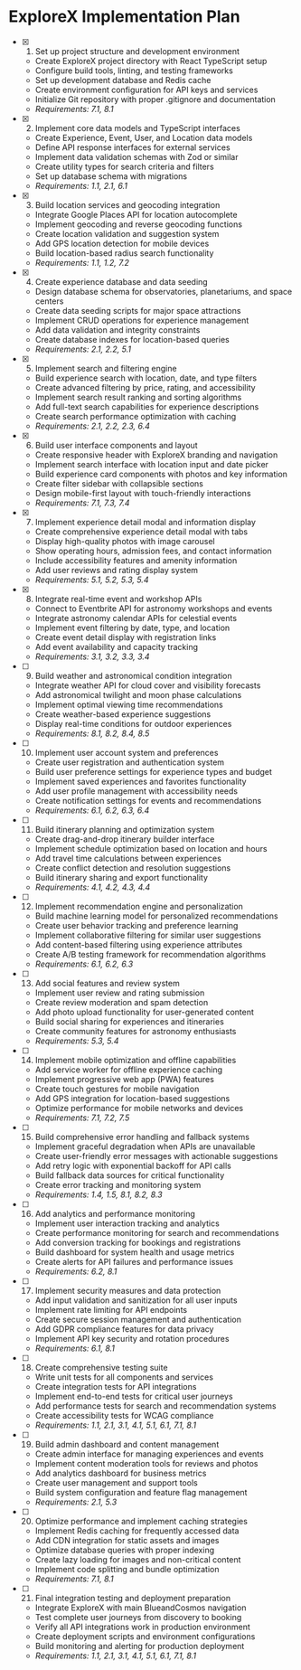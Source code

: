 # ExploreX Implementation Plan

- [x] 1. Set up project structure and development environment
  - Create ExploreX project directory with React TypeScript setup
  - Configure build tools, linting, and testing frameworks
  - Set up development database and Redis cache
  - Create environment configuration for API keys and services
  - Initialize Git repository with proper .gitignore and documentation
  - _Requirements: 7.1, 8.1_

- [x] 2. Implement core data models and TypeScript interfaces
  - Create Experience, Event, User, and Location data models
  - Define API response interfaces for external services
  - Implement data validation schemas with Zod or similar
  - Create utility types for search criteria and filters
  - Set up database schema with migrations
  - _Requirements: 1.1, 2.1, 6.1_

- [x] 3. Build location services and geocoding integration
  - Integrate Google Places API for location autocomplete
  - Implement geocoding and reverse geocoding functions
  - Create location validation and suggestion system
  - Add GPS location detection for mobile devices
  - Build location-based radius search functionality
  - _Requirements: 1.1, 1.2, 7.2_

- [x] 4. Create experience database and data seeding
  - Design database schema for observatories, planetariums, and space centers
  - Create data seeding scripts for major space attractions
  - Implement CRUD operations for experience management
  - Add data validation and integrity constraints
  - Create database indexes for location-based queries
  - _Requirements: 2.1, 2.2, 5.1_

- [x] 5. Implement search and filtering engine
  - Build experience search with location, date, and type filters
  - Create advanced filtering by price, rating, and accessibility
  - Implement search result ranking and sorting algorithms
  - Add full-text search capabilities for experience descriptions
  - Create search performance optimization with caching
  - _Requirements: 2.1, 2.2, 2.3, 6.4_

- [x] 6. Build user interface components and layout
  - Create responsive header with ExploreX branding and navigation
  - Implement search interface with location input and date picker
  - Build experience card components with photos and key information
  - Create filter sidebar with collapsible sections
  - Design mobile-first layout with touch-friendly interactions
  - _Requirements: 7.1, 7.3, 7.4_

- [x] 7. Implement experience detail modal and information display
  - Create comprehensive experience detail modal with tabs
  - Display high-quality photos with image carousel
  - Show operating hours, admission fees, and contact information
  - Include accessibility features and amenity information
  - Add user reviews and rating display system
  - _Requirements: 5.1, 5.2, 5.3, 5.4_

- [x] 8. Integrate real-time event and workshop APIs
  - Connect to Eventbrite API for astronomy workshops and events
  - Integrate astronomy calendar APIs for celestial events
  - Implement event filtering by date, type, and location
  - Create event detail display with registration links
  - Add event availability and capacity tracking
  - _Requirements: 3.1, 3.2, 3.3, 3.4_

- [ ] 9. Build weather and astronomical condition integration
  - Integrate weather API for cloud cover and visibility forecasts
  - Add astronomical twilight and moon phase calculations
  - Implement optimal viewing time recommendations
  - Create weather-based experience suggestions
  - Display real-time conditions for outdoor experiences
  - _Requirements: 8.1, 8.2, 8.4, 8.5_

- [ ] 10. Implement user account system and preferences
  - Create user registration and authentication system
  - Build user preference settings for experience types and budget
  - Implement saved experiences and favorites functionality
  - Add user profile management with accessibility needs
  - Create notification settings for events and recommendations
  - _Requirements: 6.1, 6.2, 6.3, 6.4_

- [ ] 11. Build itinerary planning and optimization system
  - Create drag-and-drop itinerary builder interface
  - Implement schedule optimization based on location and hours
  - Add travel time calculations between experiences
  - Create conflict detection and resolution suggestions
  - Build itinerary sharing and export functionality
  - _Requirements: 4.1, 4.2, 4.3, 4.4_

- [ ] 12. Implement recommendation engine and personalization
  - Build machine learning model for personalized recommendations
  - Create user behavior tracking and preference learning
  - Implement collaborative filtering for similar user suggestions
  - Add content-based filtering using experience attributes
  - Create A/B testing framework for recommendation algorithms
  - _Requirements: 6.1, 6.2, 6.3_

- [ ] 13. Add social features and review system
  - Implement user review and rating submission
  - Create review moderation and spam detection
  - Add photo upload functionality for user-generated content
  - Build social sharing for experiences and itineraries
  - Create community features for astronomy enthusiasts
  - _Requirements: 5.3, 5.4_

- [ ] 14. Implement mobile optimization and offline capabilities
  - Add service worker for offline experience caching
  - Implement progressive web app (PWA) features
  - Create touch gestures for mobile navigation
  - Add GPS integration for location-based suggestions
  - Optimize performance for mobile networks and devices
  - _Requirements: 7.1, 7.2, 7.5_

- [ ] 15. Build comprehensive error handling and fallback systems
  - Implement graceful degradation when APIs are unavailable
  - Create user-friendly error messages with actionable suggestions
  - Add retry logic with exponential backoff for API calls
  - Build fallback data sources for critical functionality
  - Create error tracking and monitoring system
  - _Requirements: 1.4, 1.5, 8.1, 8.2, 8.3_

- [ ] 16. Add analytics and performance monitoring
  - Implement user interaction tracking and analytics
  - Create performance monitoring for search and recommendations
  - Add conversion tracking for bookings and registrations
  - Build dashboard for system health and usage metrics
  - Create alerts for API failures and performance issues
  - _Requirements: 6.2, 8.1_

- [ ] 17. Implement security measures and data protection
  - Add input validation and sanitization for all user inputs
  - Implement rate limiting for API endpoints
  - Create secure session management and authentication
  - Add GDPR compliance features for data privacy
  - Implement API key security and rotation procedures
  - _Requirements: 6.1, 8.1_

- [ ] 18. Create comprehensive testing suite
  - Write unit tests for all components and services
  - Create integration tests for API integrations
  - Implement end-to-end tests for critical user journeys
  - Add performance tests for search and recommendation systems
  - Create accessibility tests for WCAG compliance
  - _Requirements: 1.1, 2.1, 3.1, 4.1, 5.1, 6.1, 7.1, 8.1_

- [ ] 19. Build admin dashboard and content management
  - Create admin interface for managing experiences and events
  - Implement content moderation tools for reviews and photos
  - Add analytics dashboard for business metrics
  - Create user management and support tools
  - Build system configuration and feature flag management
  - _Requirements: 2.1, 5.3_

- [ ] 20. Optimize performance and implement caching strategies
  - Implement Redis caching for frequently accessed data
  - Add CDN integration for static assets and images
  - Optimize database queries with proper indexing
  - Create lazy loading for images and non-critical content
  - Implement code splitting and bundle optimization
  - _Requirements: 7.1, 8.1_

- [ ] 21. Final integration testing and deployment preparation
  - Integrate ExploreX with main BlueandCosmos navigation
  - Test complete user journeys from discovery to booking
  - Verify all API integrations work in production environment
  - Create deployment scripts and environment configurations
  - Build monitoring and alerting for production deployment
  - _Requirements: 1.1, 2.1, 3.1, 4.1, 5.1, 6.1, 7.1, 8.1_
